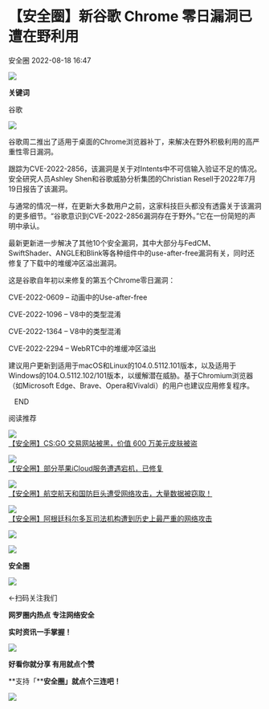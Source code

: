 #  【安全圈】新谷歌 Chrome 零日漏洞已遭在野利用   
 安全圈   2022-08-18 16:47  
  
![](https://mmbiz.qpic.cn/mmbiz_jpg/aBHpjnrGyliaj7julO7JLo03feUA12DsMhx7jesM6QRkSEr1Jls7yI9pOsKHQDznA0JyZnzPbCblMJ2vaqQRbhA/640?wx_fmt=jpeg "")  
  
**关键词**  
  
  
  
谷歌  
  
  
  
![](https://mmbiz.qpic.cn/mmbiz_png/aBHpjnrGyliaj7julO7JLo03feUA12DsMDSxQIs3Velmhx5bQlxqVvwjofB7rZwicticj5fjVLMMQVtOtE23ib21gg/640?wx_fmt=png "")  
  
谷歌周二推出了适用于桌面的Chrome浏览器补丁，来解决在野外积极利用的高严重性零日漏洞。  
  
  
跟踪为CVE-2022-2856，该漏洞是关于对Intents中不可信输入验证不足的情况。安全研究人员Ashley Shen和谷歌威胁分析集团的Christian Resell于2022年7月19日报告了该漏洞。  
  
  
与通常的情况一样，在更新大多数用户之前，这家科技巨头都没有透露关于该漏洞的更多细节。“谷歌意识到CVE-2022-2856漏洞存在于野外。”它在一份简短的声明中承认。  
  
  
最新更新进一步解决了其他10个安全漏洞，其中大部分与FedCM、SwiftShader、ANGLE和Blink等各种组件中的use-after-free漏洞有关，同时还修复了下载中的堆缓冲区溢出漏洞。  
  
  
这是谷歌自年初以来修复的第五个Chrome零日漏洞：  
  
CVE-2022-0609 – 动画中的Use-after-free  
  
CVE-2022-1096 – V8中的类型混淆  
  
CVE-2022-1364 – V8中的类型混淆  
  
CVE-2022-2294 – WebRTC中的堆缓冲区溢出  
  
  
建议用户更新到适用于macOS和Linux的104.0.5112.101版本，以及适用于Windows的104.O.5112.102/101版本，以缓解潜在威胁。基于Chromium浏览器（如Microsoft Edge、Brave、Opera和Vivaldi）的用户也建议应用修复程序。  
  
   END    
  
  
阅读推荐  
  
  
![](https://mmbiz.qpic.cn/mmbiz_jpg/aBHpjnrGyliaj7julO7JLo03feUA12DsMrzNNn48NQ3xGGBVQf5eKezRqb3NGdicFdd7U2GiaiaFsyU7iaMyLVICWmQ/640?wx_fmt=jpeg "")  
[【安全圈】CS:GO 交易网站被黑，价值 600 万美元皮肤被盗](http://mp.weixin.qq.com/s?__biz=MzIzMzE4NDU1OQ==&mid=2652014004&idx=1&sn=71401916dd13fe9d54f02cecba3d4249&chksm=f36fa9f4c41820e2a047f6620e9fc4cdb56ad1eabde7deac85dbf9af5f2106b757017e89c35d&scene=21#wechat_redirect)  
  
  
  
![](https://mmbiz.qpic.cn/mmbiz_jpg/aBHpjnrGyliaj7julO7JLo03feUA12DsMytsQCzJOUFjRHZkGWu0REoU6Z9nC6SI2eMichUjWRjHJibiaNWpCamhIQ/640?wx_fmt=jpeg "")  
[【安全圈】部分苹果iCloud服务遭遇宕机，已修复](http://mp.weixin.qq.com/s?__biz=MzIzMzE4NDU1OQ==&mid=2652014004&idx=2&sn=0494c954089f6b1792ef8857ce07d648&chksm=f36fa9f4c41820e2f6f891d225b6b6d91a2df070d68d7c271c255f1adfc35bfc802dd8893dc2&scene=21#wechat_redirect)  
  
  
  
![](https://mmbiz.qpic.cn/mmbiz_jpg/aBHpjnrGyliaj7julO7JLo03feUA12DsMjgZbRvWCqMfqZahib8kib1m1EnGoQAoOqfSCk4bUn17pGHOwJ2qPicKJQ/640?wx_fmt=jpeg "")  
[【安全圈】航空航天和国防巨头遭受网络攻击，大量数据被窃取！](http://mp.weixin.qq.com/s?__biz=MzIzMzE4NDU1OQ==&mid=2652014004&idx=3&sn=6f89b73257068f0fb203c8328dc9bf29&chksm=f36fa9f4c41820e2f13f071c36c388b9a1afe7b8cba8b0dca26e63d8df7130eab6b2e607d8ba&scene=21#wechat_redirect)  
  
  
  
![](https://mmbiz.qpic.cn/mmbiz_jpg/aBHpjnrGyliaj7julO7JLo03feUA12DsMiamicGjYLxYdsW4bjJ2565y9fHykvkPQOxMZHdBaKSicXI9m2Sic25m1TA/640?wx_fmt=jpeg "")  
[【安全圈】阿根廷科尔多瓦司法机构遭到历史上最严重的网络攻击](http://mp.weixin.qq.com/s?__biz=MzIzMzE4NDU1OQ==&mid=2652014004&idx=4&sn=c476954c9e117a219e77b6a73534219c&chksm=f36fa9f4c41820e2c8f251a53dbf8478b4cf75b2361eaf001426dd5dd43138b8dbb54097cde5&scene=21#wechat_redirect)  
  
  
  
  
  
![](https://mmbiz.qpic.cn/mmbiz_gif/aBHpjnrGylgeVsVlL5y1RPJfUdozNyCEft6M27yliapIdNjlcdMaZ4UR4XxnQprGlCg8NH2Hz5Oib5aPIOiaqUicDQ/640?wx_fmt=gif&wxfrom=5&wx_lazy=1 "")  
  
  
  
![](https://mmbiz.qpic.cn/mmbiz_png/aBHpjnrGylgeVsVlL5y1RPJfUdozNyCEDQIyPYpjfp0XDaaKjeaU6YdFae1iagIvFmFb4djeiahnUy2jBnxkMbaw/640?wx_fmt=png&wxfrom=5&wx_lazy=1&wx_co=1 "")  
  
**安全圈**  
  
![](https://mmbiz.qpic.cn/mmbiz_gif/aBHpjnrGylgeVsVlL5y1RPJfUdozNyCEft6M27yliapIdNjlcdMaZ4UR4XxnQprGlCg8NH2Hz5Oib5aPIOiaqUicDQ/640?wx_fmt=gif&wxfrom=5&wx_lazy=1 "")  
  
  
←扫码关注我们  
  
**网罗圈内热点 专注网络安全**  
  
**实时资讯一手掌握！**  
  
  
![](https://mmbiz.qpic.cn/mmbiz_gif/aBHpjnrGylgeVsVlL5y1RPJfUdozNyCE3vpzhuku5s1qibibQjHnY68iciaIGB4zYw1Zbl05GQ3H4hadeLdBpQ9wEA/640?wx_fmt=gif&wxfrom=5&wx_lazy=1 "")  
  
**好看你就分享 有用就点个赞**  
  
**支持「****安全圈」就点个三连吧！**  
  
![](https://mmbiz.qpic.cn/mmbiz_gif/aBHpjnrGylgeVsVlL5y1RPJfUdozNyCE3vpzhuku5s1qibibQjHnY68iciaIGB4zYw1Zbl05GQ3H4hadeLdBpQ9wEA/640?wx_fmt=gif&wxfrom=5&wx_lazy=1 "")  
  
